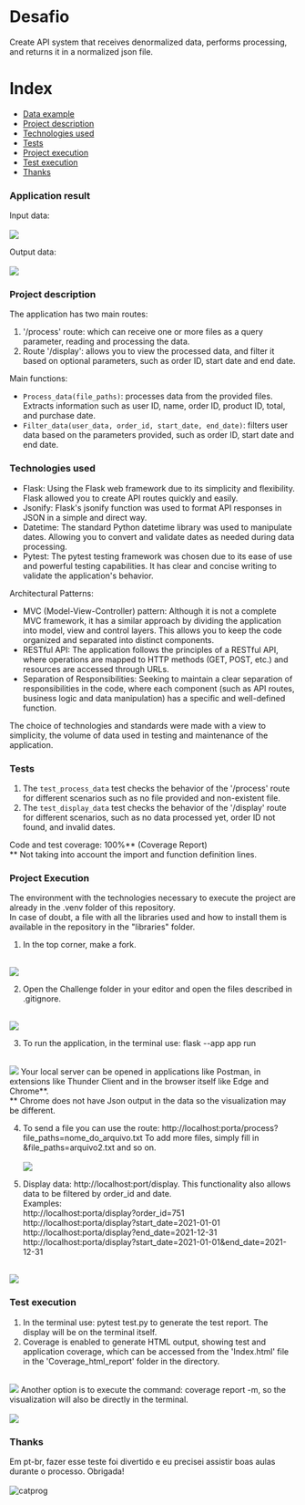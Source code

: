 # Desafio
Create API system that receives denormalized data, performs processing, and returns it in a normalized json file. <br>

# Index
* [Data example](#application-result)
* [Project description](#project-description)
* [Technologies used](#technologies-used)
* [Tests](#tests)
* [Project execution](#project-execution)
* [Test execution](#test-execution)
* [Thanks](#thanks)

### Application result
Input data: <br><br>
<img src=Images/image.png>

Output data: <br><br>
<img src=Images/image-5.png>



### Project description
The application has two main routes: <br>
1. '/process' route: which can receive one or more files as a query parameter, reading and processing the data. <br>
2. Route '/display': allows you to view the processed data, and filter it based on optional parameters, such as order ID, start date and end date. <br>

Main functions: <br>
- `Process_data(file_paths)`: processes data from the provided files. Extracts information such as user ID, name, order ID, product ID, total, and purchase date. <br>
- `Filter_data(user_data, order_id, start_date, end_date)`: filters user data based on the parameters provided, such as order ID, start date and end date. <br>

### Technologies used
- Flask: Using the Flask web framework due to its simplicity and flexibility. Flask allowed you to create API routes quickly and easily. <br>
- Jsonify: Flask's jsonify function was used to format API responses in JSON in a simple and direct way. <br>
- Datetime: The standard Python datetime library was used to manipulate dates. Allowing you to convert and validate dates as needed during data processing. <br>
- Pytest: The pytest testing framework was chosen due to its ease of use and powerful testing capabilities. It has clear and concise writing to validate the application's behavior. <br>

Architectural Patterns: <br>
- MVC (Model-View-Controller) pattern: Although it is not a complete MVC framework, it has a similar approach by dividing the application into model, view and control layers. This allows you to keep the code organized and separated into distinct components. <br>
- RESTful API: The application follows the principles of a RESTful API, where operations are mapped to HTTP methods (GET, POST, etc.) and resources are accessed through URLs. <br>
- Separation of Responsibilities: Seeking to maintain a clear separation of responsibilities in the code, where each component (such as API routes, business logic and data manipulation) has a specific and well-defined function. <br>

The choice of technologies and standards were made with a view to simplicity, the volume of data used in testing and maintenance of the application. <br>

### Tests
1. The `test_process_data` test checks the behavior of the '/process' route for different scenarios such as no file provided and non-existent file.
2. The `test_display_data` test checks the behavior of the '/display' route for different scenarios, such as no data processed yet, order ID not found, and invalid dates.

Code and test coverage: 100%** (Coverage Report) <br>
** Not taking into account the import and function definition lines. <br>

### Project Execution
The environment with the technologies necessary to execute the project are already in the .venv folder of this repository. <br>
In case of doubt, a file with all the libraries used and how to install them is available in the repository in the "libraries" folder.

1. In the top corner, make a fork. <br><br>
<img src=Images/image-1.png>

2. Open the Challenge folder in your editor and open the files described in .gitignore. <br><br>
<img src=Images/image-2.png>

3. To run the application, in the terminal use: flask --app app run <br><br>
<img src=Images/image-3.png>
Your local server can be opened in applications like Postman, in extensions like Thunder Client and in the browser itself like Edge and Chrome**. <br>
** Chrome does not have Json output in the data so the visualization may be different. <br>

4. To send a file you can use the route: http://localhost:porta/process?file_paths=nome_do_arquivo.txt
To add more files, simply fill in &file_paths=arquivo2.txt and so on. <br><br>
<img src=Images/image-6.png> <br> 

5. Display data: http://localhost:port/display. This functionality also allows data to be filtered by order_id and date. <br>
Examples: <br>
http://localhost:porta/display?order_id=751 <br>
http://localhost:porta/display?start_date=2021-01-01 <br>
http://localhost:porta/display?end_date=2021-12-31 <br>
http://localhost:porta/display?start_date=2021-01-01&end_date=2021-12-31 <br><br>
<img src=Images/image-7.png>


### Test execution
1. In the terminal use: pytest test.py to generate the test report. The display will be on the terminal itself.
2. Coverage is enabled to generate HTML output, showing test and application coverage, which can be accessed from the 'Index.html' file in the 'Coverage_html_report' folder in the directory. <br><br>
<img src=Images/image-8.png>
Another option is to execute the command: coverage report -m, so the visualization will also be directly in the terminal.<br><br>
<img src=Images/image-9.png>


### Thanks
Em pt-br, fazer esse teste foi divertido e eu precisei assistir boas aulas durante o processo. Obrigada! <br><br>
![catprog](https://github.com/anafbarreto/Desafio/assets/44984838/87f17484-6a56-4b34-b52e-c3ecb980edd0)







